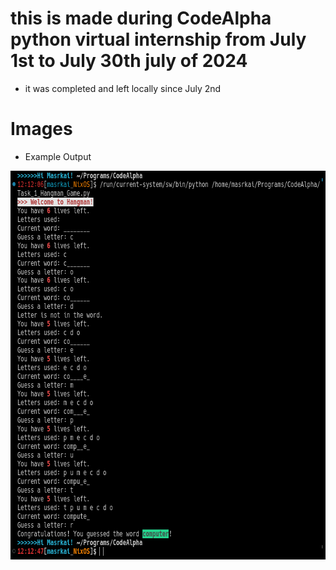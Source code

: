 # this is made during CodeAlpha python virtual internship from July 1st to July 30th july of 2024
- it was completed and left locally since July 2nd

# Images
- Example Output
<img src="Images/Output.png" alt="Alt text" width="673" height="622">


